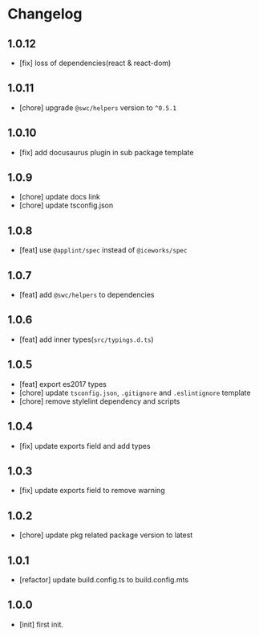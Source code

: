 # Changelog

## 1.0.12

- [fix] loss of dependencies(react & react-dom)

## 1.0.11

- [chore] upgrade `@swc/helpers` version to `^0.5.1`

## 1.0.10

- [fix] add docusaurus plugin in sub package template

## 1.0.9

- [chore] update docs link
- [chore] update tsconfig.json

## 1.0.8

- [feat] use `@applint/spec` instead of `@iceworks/spec`

## 1.0.7

- [feat] add `@swc/helpers` to dependencies

## 1.0.6

- [feat] add inner types(`src/typings.d.ts`)

## 1.0.5

- [feat] export es2017 types
- [chore] update `tsconfig.json`, `.gitignore` and `.eslintignore` template
- [chore] remove stylelint dependency and scripts

## 1.0.4

- [fix] update exports field and add types

## 1.0.3

- [fix] update exports field to remove warning

## 1.0.2

- [chore] update pkg related package version to latest

## 1.0.1

- [refactor] update build.config.ts to build.config.mts

## 1.0.0

- [init] first init.

